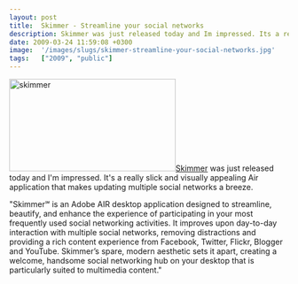 ```yaml
---
layout: post
title:  Skimmer - Streamline your social networks
description: Skimmer was just released today and Im impressed. Its a really slick and visually appealing Air application that makes updating multiple social networks a breeze. Skimmer℠ is an Adobe AIR desktop application designed to streamline, beautify, and enhance the experience of participating in your most frequently used social networking activities. It improves upon day-to-day interaction with multiple social networks, removing distractions and providing a rich content experience from Facebook, Twitter
date: 2009-03-24 11:59:08 +0300
image:  '/images/slugs/skimmer-streamline-your-social-networks.jpg'
tags:   ["2009", "public"]
---
```

<p><img class="size-medium wp-image-536 alignleft" title="skimmer" src="http://res.cloudinary.com/blog-jeffdouglas-com/image/upload/h_167,w_300/v1400399675/skimmer_nldw9m.jpg" alt="skimmer" width="300" height="167" /><a href="http://www.fallon.com/skimmer" target="_blank">Skimmer</a> was just released today and I'm impressed. It's a really slick and visually appealing Air application that makes updating multiple social networks a breeze.</p>
<p>"Skimmer℠ is an Adobe AIR desktop application designed to streamline, beautify, and enhance the experience of participating in your most frequently used social networking activities. It improves upon day-to-day interaction with multiple social networks, removing distractions and providing a rich content experience from Facebook, Twitter, Flickr, Blogger and YouTube. Skimmer’s spare, modern aesthetic sets it apart, creating a welcome, handsome social networking hub on your desktop that is particularly suited to multimedia content."</p>

